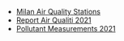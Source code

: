 * [Milan Air Quality Stations](https://dati.comune.milano.it/dataset/ds484_stazioni_di_monitoraggio_inquinanti_atmosferici_dellarpa_sit/resource/635c6508-b335-48b1-b3c8-d43e78ad3380)
* [Report Air Qualiti 2021](https://dati.comune.milano.it/dataset/ds414-report-qualita-aria-2021/resource/b022773b-7d6c-440c-8146-a05fddd9496f)
* [Pollutant Measurements 2021](https://dati.comune.milano.it/dataset/ds413-rilevazione-qualita-aria-2021/resource/7636e84c-8dd6-430d-9ce8-8aa243e18fd3)